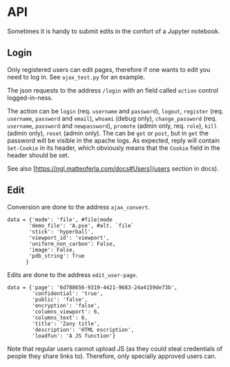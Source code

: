 # API
Sometimes it is handy to submit edits in the confort of a Jupyter notebook.

## Login
Only registered users can edit pages, therefore if one wants to edit you need to log in. See `ajax_test.py` for an example.

The json requests to the address `/login` with an field called `action` control logged-in-ness.

The action can be `login` (req. `username` and `password`), `logout`, `register` (req. `username`, `password` and `email`), `whoami` (debug only), `change_password` (req. `username`, `password` and `newpassword`), `promote` (admin only, req. `role`), `kill` (admin only), `reset` (admin only).
The can be `get` or `post`, but in `get` the password will be visible in the apache logs.
As expected, reply will contain `Set-Cookie` in its header, which obviously means that the `Cookie` field in the header should be set.

See also [https://ngl.matteoferla.com/docs#Users](users section in docs).

## Edit
Conversion are done to the address `ajax_convert`.

    data = {'mode': 'file', #file|mode
           'demo_file': 'A.pse', #alt. `file`
           'stick': 'hyperball',
           'viewport_id': 'viewport',
           'uniform_non_carbon': False,
           'image': False,
           'pdb_string': True
          }

Edits are done to the address `edit_user-page`.

    data = {'page': '6d788656-9319-4421-9683-24a4159de73b',
            'confidential': 'true',
            'public': 'false',
            'encryption': 'false',
            'columns_viewport': 6,
            'columns_text': 6,
            'title': 'Zany title',
            'description': 'HTML escription',
            'loadfun': 'A JS function'}

Note that regular users cannot upload JS (as they could steal credentials of people they share links to). Therefore, only specially approved users can.
